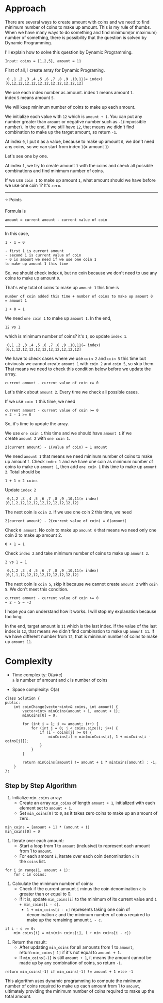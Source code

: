 Approach
========

There are several ways to create amount with coins and we need to find minimum number of coins to make up amount. This is my rule of thumbs. When we have many ways to do something and find minimum(or maximum) number of something, there is possibility that the question is solved by Dynamic Programming.

I'll explain how to solve this question by Dynamic Programming.

```
Input: coins = [1,2,5], amount = 11
```

First of all, I create array for Dynamic Programing.

```
 0 ,1 ,2 ,3 ,4 ,5 ,6 ,7 ,8 ,9 ,10,11(= index)
[0,12,12,12,12,12,12,12,12,12,12,12]
```

We use each index number as amount. index `1` means amount `1`. index `5` means amount `5`.

We will keep minimum number of coins to make up each amount.

We initialize each value with `12` which is `amount + 1`. You can put any number greater than `amount` or negative number such as `-1`(impossible number). In the end, if we still have `12`, that means we didn't find combination to make up the target amount, so return `-1`.

At index `0`, I put `0` as a value, because to make up amount `0`, we don't need any coins, so we can start from index `1`(= amount `1`)

Let's see one by one.

At index `1`, we try to create amount `1` with the coins and check all possible combinations and find minimum number of coins.

If we use `coin 1` to make up amount `1`, what amount should we have before we use one coin 1? It's `zero`.

* * * * *

⭐️ Points

Formula is

```
amount = current amount - current value of coin
```

* * * * *

In this case,

```
1 - 1 = 0

- first 1 is current amount
- second 1 is current value of coin
- 0 is amount we need if we use one coin 1
to make up amount 1 this time
```

So, we should check index `0`, but no coin because we don't need to use any coins to make up amount `0`.

That's why total of coins to make up `amount 1` this time is

```
number of coin added this time + number of coins to make up amount 0
= amount 1

1 + 0 = 1

```

We need `one coin 1` to make up `amount 1`. In the end,

```
12 vs 1
```

which is minimum number of coins? it's `1`, so update `index 1`.

```
 0,1 ,2 ,3 ,4 ,5 ,6 ,7 ,8 ,9 ,10,11(= index)
[0,1,12,12,12,12,12,12,12,12,12,12]
```

We have to check cases where we use `coin 2` and `coin 5` this time but obviously we cannot create `amount 1` with `coin 2` and `coin 5`, so skip them. That means we need to check this condition below before we update the array.

```
current amount - current value of coin >= 0
```

Let's think about `amount 2`. Every time we check all possible cases.

If we use `coin 1` this time, we need

```
current amount - current value of coin >= 0
= 2 - 1 >= 0
```

So, it's time to update the array.

We use `one coin 1` this time and we should have `amount 1` if we create `amount 2` with `one coin 1`.

```
2(current amount) - 1(value of coin) = 1 amount
```

We need `amount 1` that means we need mininum number of coins to make up amount 1. Check `index 1` and we have one coin as minimum number of coins to make up `amount 1`, then add `one coin 1` this time to make up `amount 2`. Total should be

```
1 + 1 = 2 coins
```

Update `index 2`

```
 0,1,2 ,3 ,4 ,5 ,6 ,7 ,8 ,9 ,10,11(= index)
[0,1,2,12,12,12,12,12,12,12,12,12]
```

The next coin is `coin 2`. If we use one coin 2 this time, we need

```
2(current amount) - 2(current value of coin) = 0(amount)
```

Check `0 amount`. No coin to make up `amount 0` that means we need only one coin 2 to make up amount 2.

```
0 + 1 = 1
```

Check `index 2` and take minimum number of coins to make up `amount 2`.

```
2 vs 1 = 1
```

```
 0,1,2 ,3 ,4 ,5 ,6 ,7 ,8 ,9 ,10,11(= index)
[0,1,1,12,12,12,12,12,12,12,12,12]
```

The next coin is `coin 5`, skip it because we cannot create `amount 2` with `coin 5`. We don't meet this condition.

```
current amount - current value of coin >= 0
= 2 - 5 = -3
```

I hope you can understand how it works. I will stop my explanation because too long.

In the end, target amount is `11` which is the last index. If the value of the last index is `12`, that means we didn't find combination to make up `amount 11`. If we have different number from `12`, that is minimum number of coins to make up `amount 11`.


Complexity
==========

-   Time complexity: O(a∗c)\
    `a` is number of amount and `c` is number of coins

-   Space complexity: O(a)

```
class Solution {
public:
    int coinChange(vector<int>& coins, int amount) {
        vector<int> minCoins(amount + 1, amount + 1);
        minCoins[0] = 0;

        for (int i = 1; i <= amount; i++) {
            for (int j = 0; j < coins.size(); j++) {
                if (i - coins[j] >= 0) {
                    minCoins[i] = min(minCoins[i], 1 + minCoins[i - coins[j]]);
                }
            }
        }

        return minCoins[amount] != amount + 1 ? minCoins[amount] : -1;
    }
};
```

Step by Step Algorithm
----------------------

1.  Initialize `min_coins` array:
    -   Create an array `min_coins` of length `amount + 1`, initialized with each element set to `amount + 1`.
    -   Set `min_coins[0]` to `0`, as it takes zero coins to make up an amount of zero.

```
min_coins = [amount + 1] * (amount + 1)
min_coins[0] = 0
```

1.  Iterate over each amount:
    -   Start a loop from 1 to `amount` (inclusive) to represent each amount from 1 to `amount`.
    -   For each amount `i`, iterate over each coin denomination `c` in the `coins` list.

```
for i in range(1, amount + 1):
    for c in coins:
```

1.  Calculate the minimum number of coins:
    -   Check if the current amount `i` minus the coin denomination `c` is greater than or equal to 0.
    -   If it is, update `min_coins[i]` to the minimum of its current value and `1 + min_coins[i - c]`.
        -   `1 + min_coins[i - c]` represents taking one coin of denomination `c` and the minimum number of coins required to make up the remaining amount `i - c`.

```
if i - c >= 0:
    min_coins[i] = min(min_coins[i], 1 + min_coins[i - c])
```

1.  Return the result:
    -   After updating `min_coins` for all amounts from 1 to `amount`, return `min_coins[-1]` if it's not equal to `amount + 1`.
    -   If `min_coins[-1]` is still `amount + 1`, it means the amount cannot be made up by any combination of coins, so return `-1`.

```
return min_coins[-1] if min_coins[-1] != amount + 1 else -1
```

This algorithm uses dynamic programming to compute the minimum number of coins required to make up each amount from 1 to `amount`, ultimately providing the minimum number of coins required to make up the total amount.